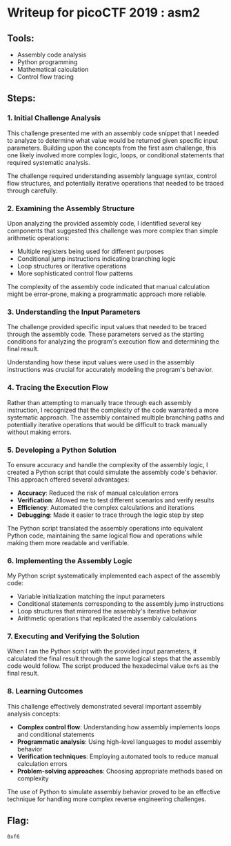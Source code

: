 # Writeup for picoCTF 2019 : asm2

## Tools:
- Assembly code analysis
- Python programming
- Mathematical calculation
- Control flow tracing

## Steps:

### 1. Initial Challenge Analysis
This challenge presented me with an assembly code snippet that I needed to analyze to determine what value would be returned given specific input parameters. Building upon the concepts from the first asm challenge, this one likely involved more complex logic, loops, or conditional statements that required systematic analysis.

The challenge required understanding assembly language syntax, control flow structures, and potentially iterative operations that needed to be traced through carefully.

### 2. Examining the Assembly Structure
Upon analyzing the provided assembly code, I identified several key components that suggested this challenge was more complex than simple arithmetic operations:

- Multiple registers being used for different purposes
- Conditional jump instructions indicating branching logic
- Loop structures or iterative operations
- More sophisticated control flow patterns

The complexity of the assembly code indicated that manual calculation might be error-prone, making a programmatic approach more reliable.

### 3. Understanding the Input Parameters
The challenge provided specific input values that needed to be traced through the assembly code. These parameters served as the starting conditions for analyzing the program's execution flow and determining the final result.

Understanding how these input values were used in the assembly instructions was crucial for accurately modeling the program's behavior.

### 4. Tracing the Execution Flow
Rather than attempting to manually trace through each assembly instruction, I recognized that the complexity of the code warranted a more systematic approach. The assembly contained multiple branching paths and potentially iterative operations that would be difficult to track manually without making errors.

### 5. Developing a Python Solution
To ensure accuracy and handle the complexity of the assembly logic, I created a Python script that could simulate the assembly code's behavior. This approach offered several advantages:

- **Accuracy**: Reduced the risk of manual calculation errors
- **Verification**: Allowed me to test different scenarios and verify results
- **Efficiency**: Automated the complex calculations and iterations
- **Debugging**: Made it easier to trace through the logic step by step

The Python script translated the assembly operations into equivalent Python code, maintaining the same logical flow and operations while making them more readable and verifiable.

### 6. Implementing the Assembly Logic
My Python script systematically implemented each aspect of the assembly code:

- Variable initialization matching the input parameters
- Conditional statements corresponding to the assembly jump instructions
- Loop structures that mirrored the assembly's iterative behavior
- Arithmetic operations that replicated the assembly calculations

### 7. Executing and Verifying the Solution
When I ran the Python script with the provided input parameters, it calculated the final result through the same logical steps that the assembly code would follow. The script produced the hexadecimal value `0xf6` as the final result.

### 8. Learning Outcomes
This challenge effectively demonstrated several important assembly analysis concepts:

- **Complex control flow**: Understanding how assembly implements loops and conditional statements
- **Programmatic analysis**: Using high-level languages to model assembly behavior
- **Verification techniques**: Employing automated tools to reduce manual calculation errors
- **Problem-solving approaches**: Choosing appropriate methods based on complexity

The use of Python to simulate assembly behavior proved to be an effective technique for handling more complex reverse engineering challenges.

## Flag:
```0xf6```
